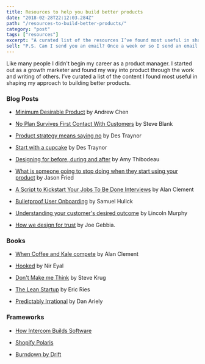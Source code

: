 ```yaml
---
title: Resources to help you build better products
date: "2018-02-28T22:12:03.284Z"
path: "/resources-to-build-better-products/"
category: "post"
tags: ["resources"]
excerpt: "A curated list of the resources I’ve found most useful in shaping my approach to building better products."
sell: "P.S. Can I send you an email? Once a week or so I send an email with my latest content."
---
```



Like many people I didn't begin my career as a product manager. I started out as a growth marketer and found my way into product through the work and writing of others. I’ve curated a list of the content I found most useful in shaping my approach to building better products.

### Blog Posts

- <a href="http://andrewchen.co/minimum-desirable-product/" target="_blank">Minimum Desirable Product</a> by Andrew Chen

- <a href="https://steveblank.com/2010/04/08/no-plan-survives-first-contact-with-customers-%E2%80%93-business-plans-versus-business-models/" target="_blank">No Plan Survives First Contact With Customers</a> by Steve Blank

- <a href="https://blog.intercom.com/product-strategy-means-saying-no/" target="_blank">Product strategy means saying no</a> by Des Traynor

- <a href="https://blog.intercom.com/start-with-a-cupcake/" target="_blank">Start with a cupcake</a> by Des Traynor

- <a href="https://medium.com/write-like-a-human/designing-for-before-during-and-after-b693e6a6455a" target="_blank">Designing for before, during and after</a> by Amy Thibodeau

- <a href="https://signalvnoise.com/posts/3423-what-is-someone-going-to-stop-doing-when-they-start-using-your-product" target="_blank">What is someone going to stop doing when they start using your product</a> by Jason Fried

- <a href="https://jtbd.info/a-script-to-kickstart-your-jobs-to-be-done-interviews-2768164761d7" target="_blank">A Script to Kickstart Your Jobs To Be Done Interviews</a> by Alan Clement

- <a href="https://ux.useronboard.com/bulletproof-user-onboarding-f34ee03f655f" target="_blank">Bulletproof User Onboarding</a> by Samuel Hulick

- <a href="https://sixteenventures.com/customer-success-desired-outcome" target="_blank">Understanding your customer's desired outcome</a> by Lincoln Murphy

- <a href="https://airbnb.design/how-airbnb-designs-for-trust/" target="_blank">How we design for trust</a> by Joe Gebbia.

### Books

- <a href="http://www.whencoffeeandkalecompete.com/" target="_blank">When Coffee and Kale compete</a> by Alan Clement

- <a href="https://www.nirandfar.com/hooked" target="_blank">Hooked</a> by Nir Eyal

- <a href="https://www.sensible.com/dmmt.html" target="_blank">Don't Make me Think</a> by Steve Krug

- <a href="http://theleanstartup.com/book" target="_blank">The Lean Startup</a> by Eric Ries

- <a href="http://danariely.com/books/predictably-irrational/" target="_blank">Predictably Irrational</a> by Dan Ariely


### Frameworks

- <a href="https://blog.intercom.com/how-we-build-software/">How Intercom Builds Software</a>

- <a href="https://polaris.shopify.com/">Shopify Polaris</a>

- <a href="https://seekingwisdom.io/how-we-build-products-at-drift-7024357d953b">Burndown by Drift</a>
